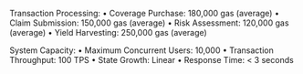 Transaction Processing:
• Coverage Purchase: 180,000 gas (average)
• Claim Submission: 150,000 gas (average)
• Risk Assessment: 120,000 gas (average)
• Yield Harvesting: 250,000 gas (average)

System Capacity:
• Maximum Concurrent Users: 10,000
• Transaction Throughput: 100 TPS
• State Growth: Linear
• Response Time: < 3 seconds
